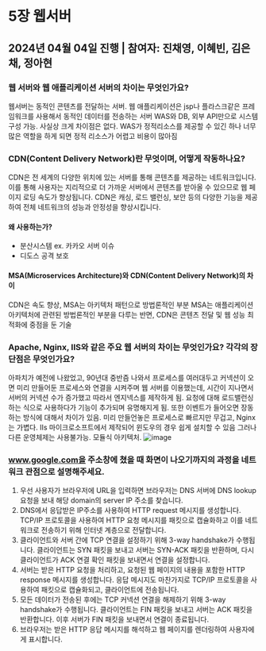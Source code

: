 # 5장 웹서버
## 2024년 04월 04일 진행 | 참여자: 진채영, 이혜빈, 김은채, 정아현
### 웹 서버와 웹 애플리케이션 서버의 차이는 무엇인가요?
웹서버는 동적인 콘텐츠를 전달하는 서버. 웹 애플리케이션은 jsp나 플라스크같은 프레임워크를 사용해서 동적인 데이터를 전송하는 서버
WAS와 DB, 외부 API만으로 시스템 구성 가능. 사실상 크게 차이점은 없다.
WAS가 정적리소스를 제공할 수 있긴 하나 너무 많은 역할을 하게 되면 정적 리소스가 어렵고 비용이 많아짐

### CDN(Content Delivery Network)란 무엇이며, 어떻게 작동하나요?
CDN은 전 세계의 다양한 위치에 있는 서버를 통해 콘텐츠를 제공하는 네트워크입니다. 이를 통해 사용자는 지리적으로 더 가까운 서버에서 콘텐츠를 받아올 수 있으므로 웹 페이지 로딩 속도가 향상됩니다. CDN은 캐싱, 로드 밸런싱, 보안 등의 다양한 기능을 제공하여 전체 네트워크의 성능과 안정성을 향상시킵니다.
#### 왜 사용하는가?
- 분산시스템 ex. 카카오 서버 이슈
- 디도스 공격 보호

#### MSA(Microservices Architecture)와 CDN(Content Delivery Network)의 차이
CDN은 속도 향상, MSA는 아키텍처 패턴으로 방법론적인 부분
MSA는 애플리케이션 아키텍처에 관련된 방법론적인 부분을 다루는 반면, CDN은 콘텐츠 전달 및 웹 성능 최적화에 중점을 둔 기술

### Apache, Nginx, IIS와 같은 주요 웹 서버의 차이는 무엇인가요? 각각의 장단점은 무엇인가요?
아파치가 예전에 나왔었고, 90년대 중반즘 나와서 프로세스를 여러대두고 커넥션이 오면 미리 만들어둔 프로세스와 연결을 시켜주며 웹 서버를 이용했는데, 시간이 지나면서 서버의 커넥션 수가 증가했고 따라서 엔지넥스를 제작하게 됨. 요청에 대해 로드밸런싱하는 식으로 사용하다가 기능이 추가되며 유명해지게 됨. 또한 이벤트가 들어오면 장동하는 방식에 대해서 차이가 있음. 미리 만들언놓은 프로세스로 빠르지만 무겁고, Nginx는 가볍다.
IIs 마이크로소프트에서 제작되어 윈도우의 경우 쉽게 설치할 수 있음 그러나 다른 운영체제는 사용불가능. 모듈식 아키텍처.
![image](https://github.com/learning-with/book-reading-http-reading-perfect-guide/assets/75254185/075b7d60-a0b4-42b8-8414-0a381a5db6d7)

### www.google.com을 주소창에 쳤을 때 화면이 나오기까지의 과정을 네트워크 관점으로 설명해주세요.

1. 우선 사용자가 브라우저에 URL을 입력하면 브라우저는 DNS 서버에 DNS lookup 요청을 보내 해당 domain의 server IP 주소를 찾습니다. 
2. DNS에서 응답받은 IP주소를 사용하여 HTTP request 메시지를 생성합니다. TCP/IP 프로토콜을 사용하여 HTTP 요청 메시지를 패킷으로 캡슐화하고 이를 네트워크로 전송하기 위해 인터넷 계층으로 전달합니다.
3. 클라이언트와 서버 간에 TCP 연결을 설정하기 위해 3-way handshake가 수행됩니다. 클라이언트는 SYN 패킷을 보내고 서버는 SYN-ACK 패킷을 반환하며, 다시 클라이언트가 ACK 연결 확인 패킷을 보내면서 연결을 설정합니다.
4. 서버는 받은 HTTP 요청을 처리하고, 요청된 웹 페이지의 내용을 포함한 HTTP response 메시지를 생성합니다. 응답 메시지도 마찬가지로 TCP/IP 프로토콜을 사용하여 패킷으로 캡슐화되고, 클라이언트에 전송됩니다.
5. 모든 데이터가 전송된 후에는 TCP 커넥션 연결을 해제하기 위해 3-way handshake가 수행됩니다. 클라이언트는 FIN 패킷을 보내고 서버는 ACK 패킷을 반환합니다. 이후 서버가 FIN 패킷을 보내면서 연결이 종료됩니다.
6. 브라우저는 받은 HTTP 응답 메시지를 해석하고 웹 페이지를 렌더링하여 사용자에게 표시합니다. 
